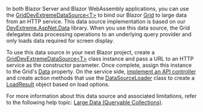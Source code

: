 In both Blazor Server and Blazor WebAssembly applications, you can use the [GridDevExtremeDataSource\<T>](https://docs.devexpress.com/Blazor/DevExpress.Blazor.GridDevExtremeDataSource-1) to bind our Blazor [Grid](https://docs.devexpress.com/Blazor/403143/grid) to large data from an HTTP service. This data source implementation is based on our [DevExtreme.AspNet.Data](https://github.com/DevExpress/DevExtreme.AspNet.Data) library. When you use this data source, the Grid delegates data processing operations to an underlying query provider and only loads data required for screen display. 

To use this data source in your next Blazor project, create a [GridDevExtremeDataSource\<T>](https://docs.devexpress.com/Blazor/DevExpress.Blazor.GridDevExtremeDataSource-1) class instance and pass a URL to an HTTP service as the constructor parameter. Once complete, assign this instance to the Grid's [Data](https://docs.devexpress.com/Blazor/DevExpress.Blazor.DxGrid.Data) property. On the service side, [implement an API controller](https://docs.devexpress.com/AspNetCore/401020/devextreme-based-controls/concepts/bind-controls-to-data/api-controllers) and create action methods that use the [DataSourceLoader](https://devexpress.github.io/DevExtreme.AspNet.Data/net/api/DevExtreme.AspNet.Data.DataSourceLoader.html) class to create a [LoadResult](https://devexpress.github.io/DevExtreme.AspNet.Data/net/api/DevExtreme.AspNet.Data.ResponseModel.LoadResult.html) object based on load options. 
 
For more information about this data source and associated limitations, refer to the following help topic: [Large Data (Queryable Collections)](https://docs.devexpress.com/Blazor/403737/grid/bind-to-data#large-data-queryable-collections). 
